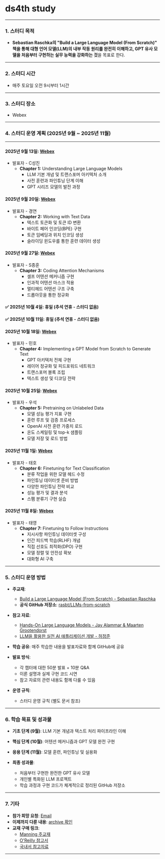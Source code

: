 # **ds4th study**

---

### **1. 스터디 목적**

* **Sebastian Raschka의 "Build a Large Language Model (From Scratch)" 책을 통해 대형 언어 모델(LLM)의 내부 작동 원리를 완전히 이해하고, GPT 유사 모델을 처음부터 구현하는 실무 능력을 강화하는 것**을 목표로 한다.

---

### **2. 스터디 시간**

* 매주 토요일 오전 9시부터 1시간

---

### **3. 스터디 장소**

* Webex

---

### **4. 스터디 운영 계획 (2025년 9월 ~ 2025년 11월)**

---

#### **2025년 9월 13일**: [Webex](https://lgehq.webex.com/lgehq-en/j.php?MTID=m8a945c481103c4a418d4670b103f74be	)

* 발표자 - C성진
  * **Chapter 1:** Understanding Large Language Models
    * LLM 기본 개념 및 트랜스포머 아키텍처 소개
    * 사전 훈련과 파인튜닝 단계 이해
    * GPT 시리즈 모델의 발전 과정

#### **2025년 9월 20일**: [Webex](https://lgehq.webex.com/lgehq-en/j.php?MTID=m7ce242843e71db115e8b2369986a04aa	)

* 발표자 - 경연
  * **Chapter 2:** Working with Text Data
    * 텍스트 토큰화 및 토큰 ID 변환
    * 바이트 페어 인코딩(BPE) 구현
    * 토큰 임베딩과 위치 인코딩 생성
    * 슬라이딩 윈도우를 통한 훈련 데이터 생성

#### **2025년 9월 27일**: [Webex](https://lgehq.webex.com/lgehq-en/j.php?MTID=m794c4e50f5ff0e9aa332e21523485655	)

* 발표자 - S종훈
  * **Chapter 3:** Coding Attention Mechanisms
    * 셀프 어텐션 메커니즘 구현
    * 인과적 어텐션 마스크 적용
    * 멀티헤드 어텐션 구조 구축
    * 드롭아웃을 통한 정규화

#### **✅ 2025년 10월 4일**: 휴일 (추석 연휴 - 스터디 없음)

#### **✅ 2025년 10월 11일**: 휴일 (추석 연휴 - 스터디 없음)

#### **2025년 10월 18일**: [Webex](https://lgehq.webex.com/lgehq-en/j.php?MTID=me926d907650c9b1a34a5cf2a56fbea7c	)

* 발표자 - 민호
  * **Chapter 4:** Implementing a GPT Model from Scratch to Generate Text
    * GPT 아키텍처 전체 구현
    * 레이어 정규화 및 피드포워드 네트워크
    * 트랜스포머 블록 조립
    * 텍스트 생성 및 디코딩 전략

#### **2025년 10월 25일**: [Webex](https://lgehq.webex.com/lgehq-en/j.php?MTID=m18b99f88356090f9f2ce9d29adefecc3	)

* 발표자 - 우석
  * **Chapter 5:** Pretraining on Unlabeled Data
    * 모델 성능 평가 지표 구현
    * 훈련 루프 및 검증 프로세스
    * OpenAI 사전 훈련 가중치 로드
    * 온도 스케일링 및 top-k 샘플링
    * 모델 저장 및 로드 방법

#### **2025년 11월 1일**: [Webex](https://lgehq.webex.com/lgehq-en/j.php?MTID=m54969345967403cc4743ce696daeb9f0	)

* 발표자 - 태호
  * **Chapter 6:** Finetuning for Text Classification
    * 분류 작업을 위한 모델 헤드 수정
    * 파인튜닝 데이터셋 준비 방법
    * 다양한 파인튜닝 전략 비교
    * 성능 평가 및 결과 분석
    * 스팸 분류기 구현 실습

#### **2025년 11월 8일**: [Webex](https://lgehq.webex.com/lgehq-en/j.php?MTID=me13617ac007993e928d591c2d3dc036e	)

* 발표자 - 태영
  * **Chapter 7:** Finetuning to Follow Instructions
    * 지시사항 파인튜닝 데이터셋 구성
    * 인간 피드백 학습(RLHF) 개념
    * 직접 선호도 최적화(DPO) 구현
    * 모델 정렬 및 안전성 확보
    * 대화형 AI 구축

---

### **5. 스터디 운영 방법**

* **주교재**:
  * [Build a Large Language Model (From Scratch) - Sebastian Raschka](https://www.manning.com/books/build-a-large-language-model-from-scratch)
  * **공식 GitHub 저장소**: [rasbt/LLMs-from-scratch](https://github.com/rasbt/LLMs-from-scratch)

* **참고 자료**:
  * [Hands-On Large Language Models - Jay Alammar & Maarten Grootendorst](https://www.oreilly.com/library/view/hands-on-large-language/9781098150952/)
  * [LLM을 활용한 실전 AI 애플리케이션 개발 - 허정준](https://github.com/onlybooks/llm)

* **학습 공유**: 매주 학습한 내용을 발표자료와 함께 GitHub에 공유
* **발표 방식**:
  * 각 챕터에 대한 50분 발표 + 10분 Q&A
  * 이론 설명과 실제 구현 코드 시연
  * 참고 자료의 관련 내용도 함께 다룰 수 있음

* **운영 규칙**:
  * 스터디 운영 규칙 (별도 문서 참조)

---

### **6. 학습 목표 및 성과물**

* **기초 단계 (9월)**: LLM 기본 개념과 텍스트 처리 파이프라인 이해
* **핵심 단계 (10월)**: 어텐션 메커니즘과 GPT 모델 완전 구현  
* **응용 단계 (11월)**: 모델 훈련, 파인튜닝 및 실용화

* **최종 성과물**: 
  * 처음부터 구현한 완전한 GPT 유사 모델
  * 개인별 특화된 LLM 프로젝트
  * 학습 과정과 구현 코드가 체계적으로 정리된 GitHub 저장소

---

### **7. 기타**

* **참가 희망 요청**: [Email](mailto:restful3@gmail.com)
* **이제까지 다룬 내용**: [archive 확인](https://github.com/restful3/ds4th_study/tree/main/archive)
* **교재 구매 링크**: 
  * [Manning 주교재](https://www.manning.com/books/build-a-large-language-model-from-scratch)
  * [O'Reilly 참고서](https://www.oreilly.com/library/view/hands-on-large-language/9781098150952/)
  * [국내서 참고자료](https://github.com/onlybooks/llm)


---




